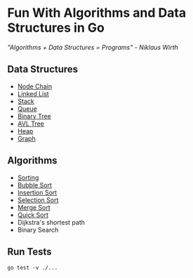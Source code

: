 # Fun With Algorithms and Data Structures in Go

_"Algorithms + Data Structures = Programs" - Niklaus Wirth_

## Data Structures
* [Node Chain](node_chain/node_chain.go)
* [Linked List](linked_list/linked_list.go)
* [Stack](stack/stack.go)
* [Queue](queue/queue.go)
* [Binary Tree](binary_tree/binary_tree.go)
* [AVL Tree](avl_tree/avl_tree.go)
* [Heap](heap/heap.go)
* [Graph](graph/graph.go)

## Algorithms
* [Sorting](sort/sort.go)
* [Bubble Sort](sort/sort.go#L5)
* [Insertion Sort](sort/sort.go#L19)
* [Selection Sort](sort/sort.go#L35)
* [Merge Sort](sort/sort.go#L82)
* [Quick Sort](sort/sort.go#L92)
* Dijkstra's shortest path
* Binary Search

## Run Tests

```
go test -v ./...
```